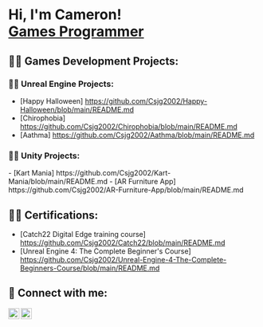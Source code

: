 <h1>Hi, I'm Cameron! <br/><a href="https://github.com/Csjg2002">Games Programmer</a>

<h2>👨‍💻 Games Development Projects:</h2>

<h3>👨‍💻 Unreal Engine Projects:</h3>

- [Happy Halloween] https://github.com/Csjg2002/Happy-Halloween/blob/main/README.md
- [Chirophobia] https://github.com/Csjg2002/Chirophobia/blob/main/README.md
- [Aathma] https://github.com/Csjg2002/Aathma/blob/main/README.md

<h3>👨‍💻 Unity Projects:</h3>
- [Kart Mania] https://github.com/Csjg2002/Kart-Mania/blob/main/README.md
- [AR Furniture App] https://github.com/Csjg2002/AR-Furniture-App/blob/main/README.md

<h2>👨‍💻 Certifications:</h2>

- [Catch22 Digital Edge training course] https://github.com/Csjg2002/Catch22/blob/main/README.md
- [Unreal Engine 4: The Complete Beginner's Course] https://github.com/Csjg2002/Unreal-Engine-4-The-Complete-Beginners-Course/blob/main/README.md

<h2> 🤳 Connect with me:</h2>

[<img align="left" alt="Csjg2002 | YouTube" width="22px" src="https://cdn.jsdelivr.net/npm/simple-icons@v3/icons/youtube.svg" />][youtube]
[<img align="left" alt="Csjg2002 | LinkedIn" width="22px" src="https://cdn.jsdelivr.net/npm/simple-icons@v3/icons/linkedin.svg" />][linkedin]

[youtube]: https://www.youtube.com/channel/UCmBxOy_52P6xECyGy9mN6lA
[linkedin]: https://www.linkedin.com/in/csjg2002/
